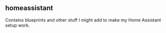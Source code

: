 ## homeassistant
Contains blueprints and other stuff I might add to make my Home Assistant setup work.
